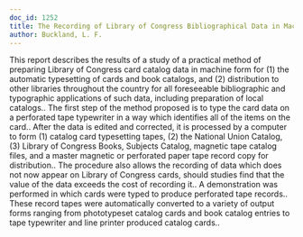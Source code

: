 ```yaml
---
doc_id: 1252
title: The Recording of Library of Congress Bibliographical Data in Machine Form
author: Buckland, L. F.
---
```


This report describes the results of a study of a practical method of 
preparing Library of Congress card catalog data in machine form for (1)
the automatic typesetting of cards and book catalogs, and (2) distribution to 
other libraries throughout the country for all foreseeable bibliographic and
typographic applications of such data, including preparation of local 
catalogs..
   The first step of the method proposed is to type the card data on a
perforated tape typewriter in a way which identifies all of the items on the
card.. After the data is edited and corrected, it is processed by a computer
to form (1) catalog card typesetting tapes, (2) the National Union Catalog,
(3) Library of Congress Books, Subjects Catalog, magnetic tape catalog files,
and a master magnetic or perforated paper tape record copy for distribution..
The procedure also allows the recording of data which does not now appear on
Library of Congress cards, should studies find that the value of the data
exceeds the cost of recording it..
   A demonstration was performed in which cards were typed to produce 
perforated tape records.. These record tapes were automatically converted to a
variety of output forms ranging from phototypeset catalog cards and book
catalog entries to tape typewriter and line printer produced catalog cards..